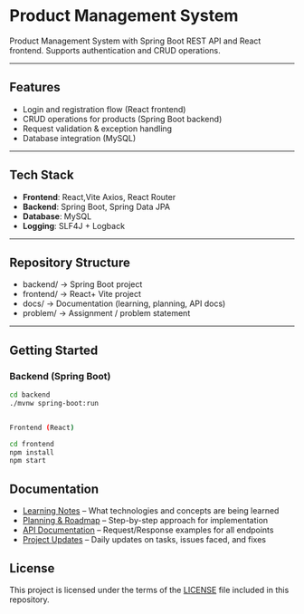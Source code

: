 
# Product Management System

Product Management System with Spring Boot REST API and React frontend. Supports authentication and CRUD operations.

---

## Features
- Login and registration flow (React frontend)
- CRUD operations for products (Spring Boot backend)
- Request validation & exception handling
- Database integration (MySQL)

---

## Tech Stack
- **Frontend**: React,Vite Axios, React Router
- **Backend**: Spring Boot, Spring Data JPA
- **Database**: MySQL 
- **Logging**: SLF4J + Logback

---

## Repository Structure
- backend/ → Spring Boot project
- frontend/ → React+ Vite project
- docs/ → Documentation (learning, planning, API docs)
- problem/ → Assignment / problem statement



---

## Getting Started

### Backend (Spring Boot)

```bash
cd backend
./mvnw spring-boot:run


Frontend (React)

cd frontend
npm install
npm start

```


## Documentation
- [Learning Notes](docs/LEARNING.md) – What technologies and concepts are being learned
- [Planning & Roadmap](docs/PLANNING.md) – Step-by-step approach for implementation
- [API Documentation](docs/API_DOCS.md) – Request/Response examples for all endpoints
- [Project Updates](docs/PROJECT-UPDATE.md) – Daily updates on tasks, issues faced, and fixes
  

## License
This project is licensed under the terms of the [LICENSE](LICENSE) file included in this repository.














